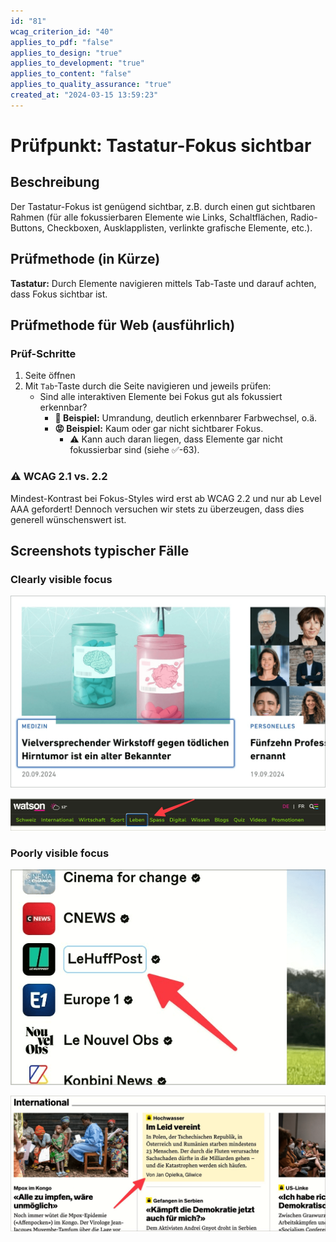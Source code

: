 ```yaml
---
id: "81"
wcag_criterion_id: "40"
applies_to_pdf: "false"
applies_to_design: "true"
applies_to_development: "true"
applies_to_content: "false"
applies_to_quality_assurance: "true"
created_at: "2024-03-15 13:59:23"
---
```


# Prüfpunkt: Tastatur-Fokus sichtbar

## Beschreibung

Der Tastatur-Fokus ist genügend sichtbar, z.B. durch einen gut sichtbaren Rahmen (für alle fokussierbaren Elemente wie Links, Schaltflächen, Radio-Buttons, Checkboxen, Ausklapplisten, verlinkte grafische Elemente, etc.).

## Prüfmethode (in Kürze)

**Tastatur:** Durch Elemente navigieren mittels Tab-Taste und darauf achten, dass Fokus sichtbar ist.

## Prüfmethode für Web (ausführlich)

### Prüf-Schritte

1. Seite öffnen
1. Mit `Tab`-Taste durch die Seite navigieren und jeweils prüfen:
    - Sind alle interaktiven Elemente bei Fokus gut als fokussiert erkennbar?
        - **🙂 Beispiel:** Umrandung, deutlich erkennbarer Farbwechsel, o.ä.
        - **😡 Beispiel:** Kaum oder gar nicht sichtbarer Fokus.
            - ⚠️ Kann auch daran liegen, dass Elemente gar nicht fokussierbar sind (siehe ✅-63).

### ⚠️ WCAG 2.1 vs. 2.2

Mindest-Kontrast bei Fokus-Styles wird erst ab WCAG 2.2 und nur ab Level AAA gefordert! Dennoch versuchen wir stets zu überzeugen, dass dies generell wünschenswert ist.

## Screenshots typischer Fälle

### Clearly visible focus

![Clear outline of the focussed menu item](images/clear-outline-of-focussed-menu-item.png)

![Weiterer gut sichtbarer Fokus](images/weiterer-gut-sichtbarer-fokus.png)

### Poorly visible focus

![Kaum sichtbare Umrandung](images/kaum-sichtbare-umrandung.png)

![Kaum sichtbare Hintergrundfarbe](images/kaum-sichtbare-hintergrundfarbe.png)